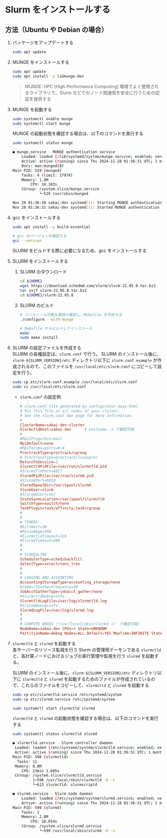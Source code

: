 # Slurm をインストールする

## 方法（Ubuntu や Debian の場合）

1. パッケージをアップデートする
    ```bash
    sudo apt update
    ```

1. MUNGE をインストールする
    ```bash
    sudo apt update
    sudo apt install -y libmunge-dev
    ```

    > MUNGE: HPC [High Performance Computing] 環境でよく使用されるライブラリで、Slurm などでのノード間通信を安全に行うための認証を提供する

1. MUNGE を起動する
    ```bash
    sudo systemctl enable munge
    sudo systemctl start munge
    ```

    MUNGE の起動状態を確認する場合は、以下のコマンドを実行する
    ```bash
    sudo systemctl status munge
    ```
    ```bash
    ● munge.service - MUNGE authentication service
        Loaded: loaded (/lib/systemd/system/munge.service; enabled; vendor preset: enabled)
        Active: active (running) since Thu 2024-11-28 01:36:31 UTC; 1 months 1 days ago
        Docs: man:munged(8)
    Main PID: 529 (munged)
        Tasks: 4 (limit: 17974)
        Memory: 1.9M
            CPU: 24.183s
        CGroup: /system.slice/munge.service
                └─529 /usr/sbin/munged

    Nov 28 01:36:30 sakai-dev systemd[1]: Starting MUNGE authentication service...
    Nov 28 01:36:31 sakai-dev systemd[1]: Started MUNGE authentication service.
    ```

1. gcc をインストールする
    ```bash
    sudo apt install -y build-essential
    ```
    ```bash
    # gcc のバージョンを確認する
    gcc --version
    ```
    SLURM をビルドする際に必要になるため、gcc をインストールする


1. SLURM をインストールする
    1. SLURM のダウンロード
        ```bash
        cd ${HOME}
        wget https://download.schedmd.com/slurm/slurm-22.05.8.tar.bz2
        tar xvjf slurm-22.05.8.tar.bz2
        cd ${HOME}/slurm-22.05.8
        ```

    1. SLURM のビルド
        ```bash
        # インストール可能な環境か確認し、Makefile を作成する
        ./configure --with-munge

        # Makefile からビルドしてインストール
        make
        sudo make install
        ```

1. SLURM の設定ファイルを作成する<br>
    SLURM の各種設定は、`slurm.conf` で行う。
    SLURM のインストール後に、`slurm-${SLURM_VERSION}/etc` ディレクトリ以下に `slurm.conf.example` が作成されるので、このファイルを `/usr/local/etc/slurm.conf` にコピーして設定を行う。

    ```bash
    sudo cp etc/slurm.conf.example /usr/local/etc/slurm.conf
    sudo vi /usr/local/etc/slurm.conf
    ```

    - `slurm.conf` の設定例
        ```conf
        # slurm.conf file generated by configurator easy.html.
        # Put this file on all nodes of your cluster.
        # See the slurm.conf man page for more information.
        #
        ClusterName=sakai-dev-cluster
        SlurmctldHost=sakai-dev      # hostname -s で確認可能
        #
        #MailProg=/bin/mail
        MpiDefault=none
        #MpiParams=ports=#-#
        ProctrackType=proctrack/cgroup
        # ProctrackType=proctrack/linuxproc
        ReturnToService=1
        SlurmctldPidFile=/var/run/slurmctld.pid
        #SlurmctldPort=6817
        SlurmdPidFile=/var/run/slurmd.pid
        #SlurmdPort=6818
        SlurmdSpoolDir=/var/spool/slurmd
        SlurmUser=slurm
        #SlurmdUser=root
        StateSaveLocation=/var/spool/slurmctld
        SwitchType=switch/none
        TaskPlugin=task/affinity,task/cgroup
        #
        #
        # TIMERS
        #KillWait=30
        #MinJobAge=300
        #SlurmctldTimeout=120
        #SlurmdTimeout=300
        #
        #
        # SCHEDULING
        SchedulerType=sched/backfill
        SelectType=select/cons_tres
        #
        #
        # LOGGING AND ACCOUNTING
        AccountingStorageType=accounting_storage/none
        #JobAcctGatherFrequency=30
        JobAcctGatherType=jobacct_gather/none
        #SlurmctldDebug=info
        SlurmctldLogFile=/var/log/slurmctld.log
        #SlurmdDebug=info
        SlurmdLogFile=/var/log/slurmd.log
        #
        #
        # COMPUTE NODES（'/usr/local/sbin/slurmd -C' で確認可能）
        NodeName=sakai-dev CPUs=4 State=UNKNOWN
        PartitionName=debug Nodes=ALL Default=YES MaxTime=INFINITE State=UP
        ```

1. `slurmctld` と `slurmd` を起動する<br>
    各サーバーのリソース監視を行う Slurm の管理用デーモンである `slurmctld` と、各計算ノードにおけるジョブの実行管理や監視を行う `slurmd` を起動する。

    SLURM のインストール後に、`slurm-${SLURM_VERSION}/etc` ディレクトリ以下に `slurmctld` と `slurmd` を起動するためのファイルが作成されているので、これらのファイルをコピーして、`slurmctld` と `slurmd` を起動する
    ```bash
    sudo cp etc/slurmctld.service /etc/systemd/system
    sudo cp etc/slurmd.service /etc/systemd/system
    ```
    ```bash
    sudo systemctl start slurmctld slurmd
    ```

    `slurmctld` と `slurmd` の起動状態を確認する場合は、以下のコマンドを実行する
    ```bash
    sudo systemctl status slurmctld slurmd
    ```
    ```bash
    ● slurmctld.service - Slurm controller daemon
     Loaded: loaded (/etc/systemd/system/slurmctld.service; enabled; vendor preset: enabled)
     Active: active (running) since Thu 2024-11-28 01:36:31 UTC; 1 months 1 days ago
   Main PID: 598 (slurmctld)
      Tasks: 11
     Memory: 8.0M
        CPU: 23min 1.605s
     CGroup: /system.slice/slurmctld.service
             ├─598 /usr/local/sbin/slurmctld -D -s
             └─613 slurmctld: slurmscriptd

    ● slurmd.service - Slurm node daemon
        Loaded: loaded (/etc/systemd/system/slurmd.service; enabled; vendor preset: enabled)
        Active: active (running) since Thu 2024-11-28 01:36:31 UTC; 1 months 1 days ago
    Main PID: 599 (slurmd)
        Tasks: 1
        Memory: 2.8M
            CPU: 10.854s
        CGroup: /system.slice/slurmd.service
                └─599 /usr/local/sbin/slurmd -D -s
    ```
